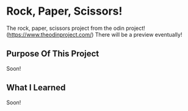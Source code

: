 # Rock, Paper, Scissors!
The rock, paper, scissors project from the odin project! (https://www.theodinproject.com/)
There will be a preview eventually!

## Purpose Of This Project
Soon!

## What I Learned
Soon!

